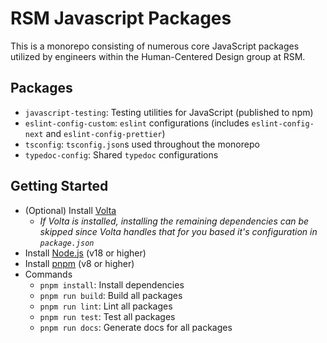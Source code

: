 # RSM Javascript Packages

This is a monorepo consisting of numerous core JavaScript packages utilized by engineers within the Human-Centered Design group at RSM.

## Packages

- `javascript-testing`: Testing utilities for JavaScript (published to npm)
- `eslint-config-custom`: `eslint` configurations (includes `eslint-config-next` and `eslint-config-prettier`)
- `tsconfig`: `tsconfig.json`s used throughout the monorepo
- `typedoc-config`: Shared `typedoc` configurations

## Getting Started

- (Optional) Install [Volta](https://volta.sh/)
    - _If Volta is installed, installing the remaining dependencies can be skipped since Volta handles that for you based it's configuration in `package.json`_
- Install [Node.js](https://nodejs.org/en/) (v18 or higher)
- Install [pnpm](https://pnpm.io/) (v8 or higher)
- Commands
  - `pnpm install`: Install dependencies
  - `pnpm run build`: Build all packages
  - `pnpm run lint`: Lint all packages
  - `pnpm run test`: Test all packages
  - `pnpm run docs`: Generate docs for all packages
